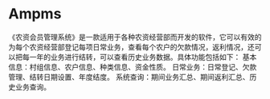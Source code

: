 # Ampms
 《农资会员管理系统》是一款适用于各种农资经营部而开发的软件，它可以有效的为每个农资经营部登记每项日常业务，查看每个农户的欠款情况，返利情况，还可以把每一年的业务进行结转，可以查看历史业务数据。具体功能包括如下：  基本信息：村组信息、农户信息、种类信息、资金性质。  日常业务：日常登记、欠款管理、结转日期设置、年度结度。  系统查询：期间业务汇总、期间返利汇总、历史业务查询。
